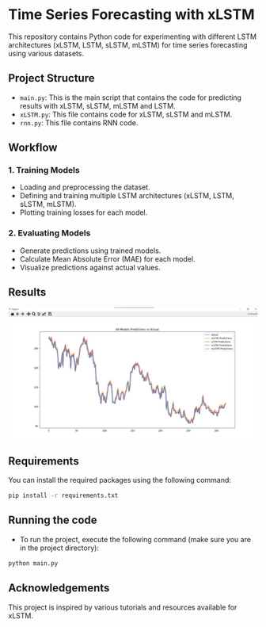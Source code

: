 # Time Series Forecasting with xLSTM
This repository contains Python code for experimenting with different LSTM architectures (xLSTM, LSTM, sLSTM, mLSTM) for time series forecasting using various datasets.

## Project Structure

- `main.py`: This is the main script that contains the code for predicting results with xLSTM, sLSTM, mLSTM and LSTM.
- `xLSTM.py`: This file contains code for xLSTM, sLSTM and mLSTM.
- `rnn.py`: This file contains RNN code.

## Workflow

### 1. Training Models
- Loading and preprocessing the dataset.
- Defining and training multiple LSTM architectures (xLSTM, LSTM, sLSTM, mLSTM).
- Plotting training losses for each model.
### 2. Evaluating Models
- Generate predictions using trained models.
- Calculate Mean Absolute Error (MAE) for each model.
- Visualize predictions against actual values.

## Results

![image](https://github.com/saurav-dhait/Time-Series-Forecasting-with-xLSTM/blob/main/assets/results.jpg)
## Requirements

You can install the required packages using the following command:

```sh
pip install -r requirements.txt
```

## Running the code
- To run the project, execute the following command (make sure you are in the project directory):

```sh
python main.py
```

## Acknowledgements
This project is inspired by various tutorials and resources available for xLSTM.